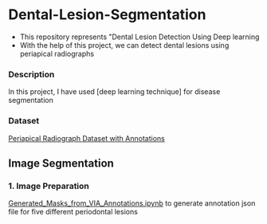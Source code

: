 
# Dental-Lesion-Segmentation

- This repository represents "Dental Lesion Detection Using Deep learning
- With the help of this project, we can detect dental lesions using periapical radiographs

### Description

In this project, I have used [deep learning technique] for disease segmentation


### Dataset
[Periapical Radiograph Dataset with Annotations]()

## Image Segmentation 

### 1. Image Preparation
[Generated_Masks_from_VIA_Annotations.ipynb](https://github.com/anumfatima427/Dental-Caries-Segmentation/blob/main/Generated_Masks_from_VIA_Annotations.ipynb) to generate annotation json file for five different periodontal lesions 

